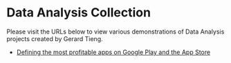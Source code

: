 # Data Analysis Collection

Please visit the URLs below to view various demonstrations of Data Analysis projects created by Gerard Tieng.

- [Defining the most profitable apps on Google Play and the App Store](https://github.com/gtieng/analysis_collection/blob/master/profitableapps.ipynb)
